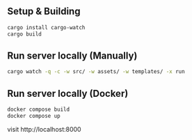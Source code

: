 ## Setup & Building
```bash
cargo install cargo-watch
cargo build
```

## Run server locally (Manually)
```bash
cargo watch -q -c -w src/ -w assets/ -w templates/ -x run
```

## Run server locally (Docker)
```bash
docker compose build
docker compose up
```

visit http://localhost:8000
